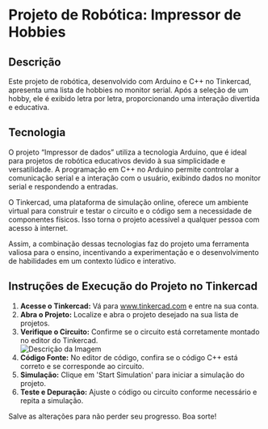  <h1>Projeto de Robótica: Impressor de Hobbies </h1>
    <section>
        <h2>Descrição</h2>
        <p>Este projeto de robótica, desenvolvido com Arduino e C++ no Tinkercad, apresenta uma lista de hobbies no monitor serial. Após a seleção de um hobby, ele é exibido letra por letra, proporcionando uma interação divertida e educativa.</p>
    </section>
    <section>
        <h2>Tecnologia</h2>
        <p>O projeto “Impressor de dados” utiliza a tecnologia Arduino, que é ideal para projetos de robótica educativos devido à sua simplicidade e versatilidade. A programação em C++ no Arduino permite controlar a comunicação serial e a interação com o usuário, exibindo dados no monitor serial e respondendo a entradas.

O Tinkercad, uma plataforma de simulação online, oferece um ambiente virtual para construir e testar o circuito e o código sem a necessidade de componentes físicos. Isso torna o projeto acessível a qualquer pessoa com acesso à internet.

Assim, a combinação dessas tecnologias faz do projeto uma ferramenta valiosa para o ensino, incentivando a experimentação e o desenvolvimento de habilidades em um contexto lúdico e interativo.</p>
    </section>
    <section>
    <h2>Instruções de Execução do Projeto no Tinkercad</h2>
    <ol>
        <li><strong>Acesse o Tinkercad:</strong> Vá para <a href="https://www.tinkercad.com">www.tinkercad.com</a> e entre na sua conta.</li>
        <li><strong>Abra o Projeto:</strong> Localize e abra o projeto desejado na sua lista de projetos.</li>
        <li><strong>Verifique o Circuito:</strong> Confirme se o circuito está corretamente montado no editor do Tinkercad.</li>
 <img src="https://github.com/Lari-Ara/Impressor-de-Hobbies/assets/166271278/a5c38730-2f81-4b66-ac4f-be999fb894df" alt="Descrição da Imagem">
      <li><strong>Código Fonte:</strong> No editor de código, confira se o código C++ está correto e se corresponde ao circuito.</li>
        <li><strong>Simulação:</strong> Clique em 'Start Simulation' para iniciar a simulação do projeto.</li>
        <li><strong>Teste e Depuração:</strong> Ajuste o código ou circuito conforme necessário e repita a simulação.</li>
    </ol>
    <p>Salve as alterações para não perder seu progresso. Boa sorte!</p>
    </section>
    
   

   



